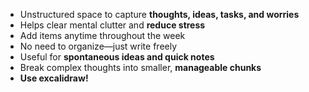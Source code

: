 - Unstructured space to capture **thoughts, ideas, tasks, and worries**
- Helps clear mental clutter and **reduce stress**
- Add items anytime throughout the week
- No need to organize—just write freely
- Useful for **spontaneous ideas and quick notes**
- Break complex thoughts into smaller, **manageable chunks**
- **Use excalidraw!**

